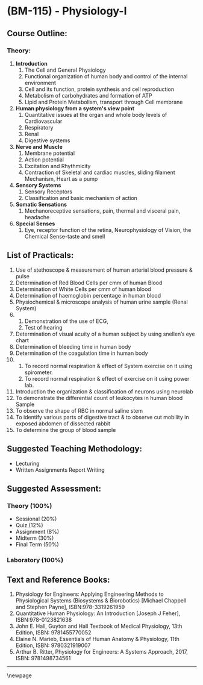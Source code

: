# **(BM-115) - Physiology-I**

## **Course Outline:**

### **Theory:**

1. **Introduction**
   1. The Cell and General Physiology
   2. Functional organization of human body and control of the internal environment
   3. Cell and its function, protein synthesis and cell reproduction
   4. Metabolism of carbohydrates and formation of ATP
   5. Lipid and Protein Metabolism, transport through Cell membrane
2. **Human physiology from a system's view point**
   1. Quantitative issues at the organ and whole body levels of Cardiovascular
   2. Respiratory
   3. Renal
   4. Digestive systems
3. **Nerve and Muscle**
   1. Membrane potential
   2. Action potential
   3. Excitation and Rhythmicity
   4. Contraction of Skeletal and cardiac muscles, sliding filament Mechanism, Heart as a pump
4. **Sensory Systems**
   1. Sensory Receptors
   2. Classification and basic mechanism of action
5. **Somatic Sensations**
   1. Mechanoreceptive sensations, pain, thermal and visceral pain, headache
6. **Special Senses**
   1. Eye, receptor function of the retina, Neurophysiology of Vision, the Chemical Sense-taste and smell
   
## **List of Practicals:**
1. Use of stethoscope & measurement of human arterial blood pressure & pulse
1. Determination of Red Blood Cells per cmm of human Blood
1. Determination of White Cells per cmm of human blood
1. Determination of haemoglobin percentage in human blood
1. Physiochemical & microscope analysis of human urine sample (Renal System)
1. 
   1. Demonstration of the use of ECG, 
   2. Test of hearing
2. Determination of visual acuity of a human subject by using snellen’s eye chart
3. Determination of bleeding time in human body
4. Determination of the coagulation time in human body
5. 
   1. To record normal respiration & effect of System exercise on it using spirometer.
   2. To record normal respiration & effect of exercise on it using power lab.
6. Introduction the organization & classification of neurons using neurolab
7. To demonstrate the differential count of leukocytes in human blood Sample
8. To observe the shape of RBC in normal saline stem
9.  To identify various parts of digestive tract & to observe cut mobility in exposed abdomen of dissected rabbit
10. To determine the group of blood sample
   
## **Suggested Teaching Methodology:**
- Lecturing
- Written Assignments Report Writing

## **Suggested Assessment:**

### **Theory (100%)**

- Sessional (20%)
- Quiz (12%)
- Assignment (8%)
- Midterm (30%)
- Final Term (50%)

### **Laboratory (100%)**

## **Text and Reference Books:**

1. Physiology for Engineers: Applying Engineering Methods to Physiological Systems (Biosystems & Biorobotics) [Michael Chappell and Stephen Payne], ISBN:978-3319261959
1. Quantitative Human Physiology: An Introduction [Joseph J Feher], ISBN:978-0123821638
1. John E. Hall, Guyton and Hall Textbook of Medical Physiology, 13th Edition, ISBN: 9781455770052
1. Elaine N. Marieb, Essentials of Human Anatomy & Physiology, 11th Edition, ISBN: 9780321919007
1. Arthur B. Ritter, Physiology for Engineers: A Systems Approach, 2017, ISBN: 9781498734561

___
\newpage